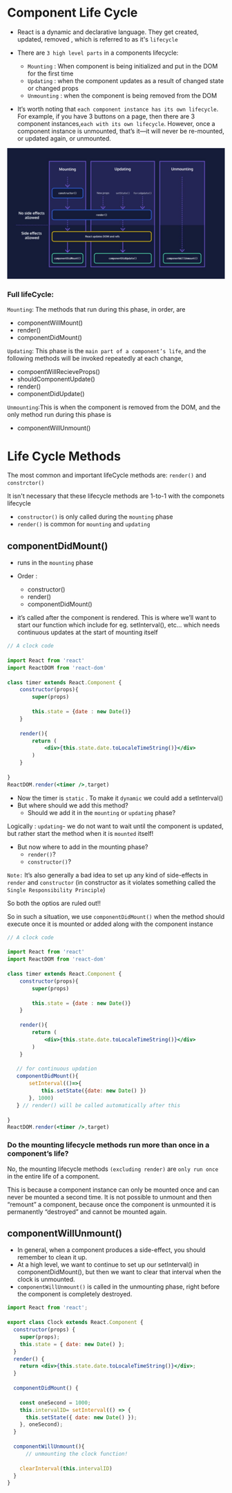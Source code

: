 # Component Life Cycle 
- React is a dynamic and declarative language. They get created, updated, removed , which is referred to as it's `lifecycle`
- There are `3 high level parts` in a components lifecycle: 
  - `Mounting` : When component is being initialized and put in the DOM for the first time
  - `Updating` : when the component updates as a result of changed state or changed props
  - `Unmounting` : when the component is being removed from the DOM
  
- It’s worth noting that `each component instance has its own lifecycle`. For example, if you have 3 buttons on a page, then there are 3 component instances,`each with its own lifecycle`. However, once a component instance is unmounted, that’s it—it will never be re-mounted, or updated again, or unmounted.
<img src="lifecycle.jpg">

### Full lifeCycle: 
`Mounting`: The methods that run during this phase, in order, are
- componentWillMount()
- render()
- componentDidMount()

`Updating`: This phase is the `main part of a component’s life`, and the following methods will be invoked repeatedly at each change,
- compoentWillRecieveProps()
- shouldComponentUpdate()
- render()
- componentDidUpdate()

`Unmounting`:This is when the component is removed from the DOM, and the only method run during this phase is
- componentWillUnmount()


# Life Cycle Methods
The most common and important lifeCycle methods are: `render()` and `constrctor()`

It isn't necessary that these lifecycle methods are 1-to-1 with the componets lifecycle
  - `constructor()` is only called during the `mounting` phase
  - `render()` is common for `mounting` and `updating`

## componentDidMount()
- runs in the `mounting` phase 
- Order :
  - constructor()
  - render()
  - componentDidMount()
  
-  it’s called after the component is rendered. This is where we’ll want to start our function which include for eg. setInterval(), etc... which needs continuous updates at the start of mounting itself

```jsx
// A clock code

import React from 'react'
import ReactDOM from 'react-dom'

class timer extends React.Component {
    constructor(props){
        super(props)

        this.state = {date : new Date()}
    }

    render(){
        return (
            <div>{this.state.date.toLocaleTimeString()}</div>
        )
    }
 
}
ReactDOM.render(<timer />,target)
```
- Now the timer is `static` . To make it `dynamic` we could add a setInterval()
- But where should we add this method?
  - Should we add it in the `mounting` or `updating` phase?

Logically : `updating`- we do not want to wait until the component is updated, but rather start the method when it is `mounted` itself!

- But now where to add in the mounting phase?
  - `render()`?
  - `constructor()`?

`Note:` It’s also generally a bad idea to set up any kind of side-effects in `render` and `constructor` (in constructor as  it violates something called the `Single Responsibility Principle`)

So both the optios are ruled out!!

So in such a situation, we use `componentDidMount()` when the method should execute once it is mounted or added along with the component instance

```jsx
// A clock code

import React from 'react'
import ReactDOM from 'react-dom'

class timer extends React.Component {
    constructor(props){
        super(props)

        this.state = {date : new Date()}
    }

    render(){
        return (
            <div>{this.state.date.toLocaleTimeString()}</div>
        )
    }

   // for continuous updation 
   componentDidMount(){
       setInterval(()=>{
           this.setState({date: new Date() })
       }, 1000)
   } // render() will be called automatically after this
  
}
ReactDOM.render(<timer />,target)
```

### Do the mounting lifecycle methods run more than once in a component’s life?
No, the mounting lifecycle methods `(excluding render)` are `only run once` in the entire life of a component.

This is because a component instance can only be mounted once and can never be mounted a second time. It is not possible to unmount and then “remount” a component, because once the component is unmounted it is permanently “destroyed” and cannot be mounted again.

## componentWillUnmount()
- In general, when a component produces a side-effect, you should remember to clean it up.
- At a high level, we want to continue to set up our setInterval() in componentDidMount(), but then we want to clear that interval when the clock is unmounted.
- `componentWillUnmount()` is called in the unmounting phase, right before the component is completely destroyed.

```jsx
import React from 'react';

export class Clock extends React.Component {
  constructor(props) {
    super(props);
    this.state = { date: new Date() };
  }
  render() {
    return <div>{this.state.date.toLocaleTimeString()}</div>;
  }

  componentDidMount() {
      
    const oneSecond = 1000;
    this.intervalID= setInterval(() => {
      this.setState({ date: new Date() });
    }, oneSecond);
  }

  componentWillUnmount(){
      // unmounting the clock function!

    clearInterval(this.intervalID)
  }
}
```